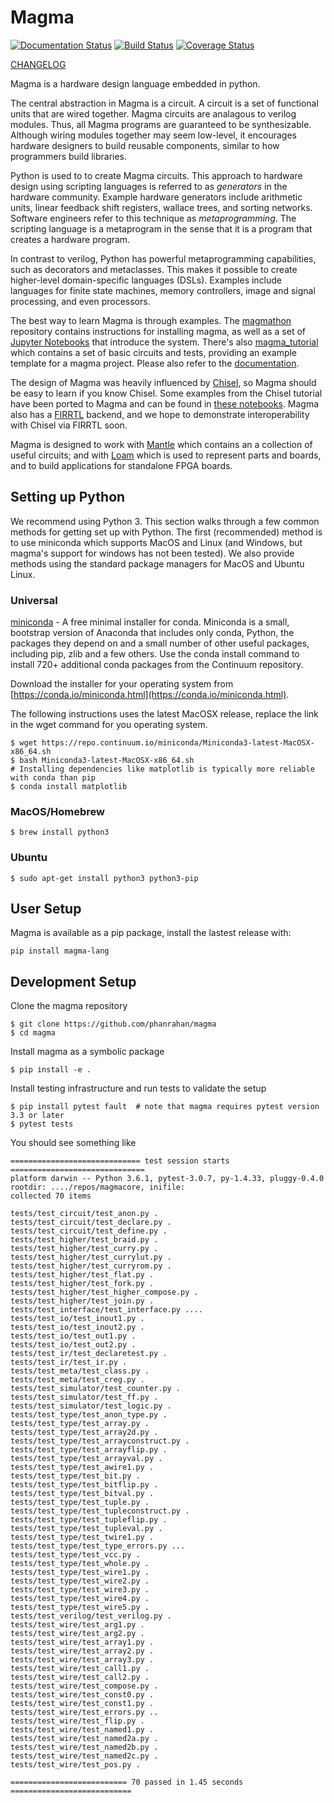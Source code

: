 # Magma
[![Documentation Status](https://readthedocs.org/projects/magma/badge/?version=latest)](https://magma.readthedocs.io/en/latest/?badge=latest)
[![Build Status](https://travis-ci.org/phanrahan/magma.svg?branch=master)](https://travis-ci.org/phanrahan/magma)
[![Coverage Status](https://coveralls.io/repos/github/phanrahan/magma/badge.svg?branch=master)](https://coveralls.io/github/phanrahan/magma?branch=master)

[CHANGELOG](https://github.com/phanrahan/magma/blob/master/CHANGELOG.md)

Magma is a hardware design language embedded in python.

The central abstraction in Magma is a circuit.
A circuit is a set of functional units that are wired together.
Magma circuits are analagous to verilog modules.
Thus, all Magma programs are guaranteed to be synthesizable.
Although wiring modules together may seem low-level,
it encourages hardware designers to build reusable components,
similar to how programmers build libraries.

Python is used to to create Magma circuits.
This approach to hardware design using scripting languages
is referred to as *generators* in the hardware community.
Example hardware generators include 
arithmetic units,
linear feedback shift registers,
wallace trees,
and sorting networks.
Software engineers refer to this technique as *metaprogramming*.
The scripting language is a metaprogram 
in the sense that it is a program that creates a hardware program.

In contrast to verilog,
Python has powerful metaprogramming capabilities,
such as decorators and metaclasses.
This makes it possible to create 
higher-level domain-specific languages (DSLs).
Examples include languages for
finite state machines,
memory controllers,
image and signal processing,
and even processors.

The best way to learn Magma is through examples.  The
[magmathon](https://github.com/phanrahan/magmathon) repository contains
instructions for installing magma, as well as a set of [Jupyter
Notebooks](https://github.com/phanrahan/magmathon/tree/master/notebooks/tutorial)
that introduce the system. There's also
[magma_tutorial](https://github.com/leonardt/magma_tutorial) which contains a
set of basic circuits and tests, providing an example template for a magma
project.  Please also refer to the
[documentation](http://magma.readthedocs.io/).

The design of Magma was heavily influenced by 
[Chisel](https://chisel.eecs.berkeley.edu/),
so Magma should be easy to learn if you know Chisel.
Some examples from the Chisel tutorial have been ported to
Magma and can be found in [these
notebooks](https://github.com/phanrahan/magmathon/tree/master/notebooks/coreir-tutorial).
Magma also has a 
[FIRRTL](https://github.com/freechipsproject/firrtl) backend,
and we hope to demonstrate interoperability with Chisel via FIRRTL soon.

Magma is designed to work with
[Mantle](https://github.com/phanrahan/mantle) 
which contains an a collection of useful circuits;
and with [Loam](https://github.com/phanrahan/loam)
which is used to represent parts and boards,
and to build applications for standalone FPGA boards.

## Setting up Python
We recommend using Python 3.  This section walks through a few common methods
for getting set up with Python. The first (recommended) method is to use
miniconda which supports MacOS and Linux (and Windows, but magma's support for
windows has not been tested).  We also provide methods using the standard
package managers for MacOS and Ubuntu Linux.

### Universal
[miniconda](https://conda.io/miniconda.html) - A free minimal installer for
conda. Miniconda is a small, bootstrap version of Anaconda that includes only
conda, Python, the packages they depend on and a small number of other useful
packages, including pip, zlib and a few others. Use the conda install command
to install 720+ additional conda packages from the Continuum repository.

Download the installer for your operating system from
[https://conda.io/miniconda.html](https://conda.io/miniconda.html).

The following instructions uses the latest MacOSX release, replace the link in
the wget command for you operating system.
```
$ wget https://repo.continuum.io/miniconda/Miniconda3-latest-MacOSX-x86_64.sh
$ bash Miniconda3-latest-MacOSX-x86_64.sh
# Installing dependencies like matplotlib is typically more reliable with conda than pip
$ conda install matplotlib
```

### MacOS/Homebrew
```
$ brew install python3
```

### Ubuntu
```
$ sudo apt-get install python3 python3-pip
```

## User Setup
Magma is available as a pip package, install the lastest release with:
```
pip install magma-lang
```

## Development Setup
Clone the magma repository
```
$ git clone https://github.com/phanrahan/magma
$ cd magma
```

Install magma as a symbolic package
```
$ pip install -e .
```

Install testing infrastructure and run tests to validate the setup
```
$ pip install pytest fault  # note that magma requires pytest version 3.3 or later
$ pytest tests
```

You should see something like
```
============================= test session starts ==============================
platform darwin -- Python 3.6.1, pytest-3.0.7, py-1.4.33, pluggy-0.4.0
rootdir: ..../repos/magmacore, inifile:
collected 70 items

tests/test_circuit/test_anon.py .
tests/test_circuit/test_declare.py .
tests/test_circuit/test_define.py .
tests/test_higher/test_braid.py .
tests/test_higher/test_curry.py .
tests/test_higher/test_currylut.py .
tests/test_higher/test_curryrom.py .
tests/test_higher/test_flat.py .
tests/test_higher/test_fork.py .
tests/test_higher/test_higher_compose.py .
tests/test_higher/test_join.py .
tests/test_interface/test_interface.py ....
tests/test_io/test_inout1.py .
tests/test_io/test_inout2.py .
tests/test_io/test_out1.py .
tests/test_io/test_out2.py .
tests/test_ir/test_declaretest.py .
tests/test_ir/test_ir.py .
tests/test_meta/test_class.py .
tests/test_meta/test_creg.py .
tests/test_simulator/test_counter.py .
tests/test_simulator/test_ff.py .
tests/test_simulator/test_logic.py .
tests/test_type/test_anon_type.py .
tests/test_type/test_array.py .
tests/test_type/test_array2d.py .
tests/test_type/test_arrayconstruct.py .
tests/test_type/test_arrayflip.py .
tests/test_type/test_arrayval.py .
tests/test_type/test_awire1.py .
tests/test_type/test_bit.py .
tests/test_type/test_bitflip.py .
tests/test_type/test_bitval.py .
tests/test_type/test_tuple.py .
tests/test_type/test_tupleconstruct.py .
tests/test_type/test_tupleflip.py .
tests/test_type/test_tupleval.py .
tests/test_type/test_twire1.py .
tests/test_type/test_type_errors.py ...
tests/test_type/test_vcc.py .
tests/test_type/test_whole.py .
tests/test_type/test_wire1.py .
tests/test_type/test_wire2.py .
tests/test_type/test_wire3.py .
tests/test_type/test_wire4.py .
tests/test_type/test_wire5.py .
tests/test_verilog/test_verilog.py .
tests/test_wire/test_arg1.py .
tests/test_wire/test_arg2.py .
tests/test_wire/test_array1.py .
tests/test_wire/test_array2.py .
tests/test_wire/test_array3.py .
tests/test_wire/test_call1.py .
tests/test_wire/test_call2.py .
tests/test_wire/test_compose.py .
tests/test_wire/test_const0.py .
tests/test_wire/test_const1.py .
tests/test_wire/test_errors.py ..
tests/test_wire/test_flip.py .
tests/test_wire/test_named1.py .
tests/test_wire/test_named2a.py .
tests/test_wire/test_named2b.py .
tests/test_wire/test_named2c.py .
tests/test_wire/test_pos.py .

========================== 70 passed in 1.45 seconds ===========================
```
